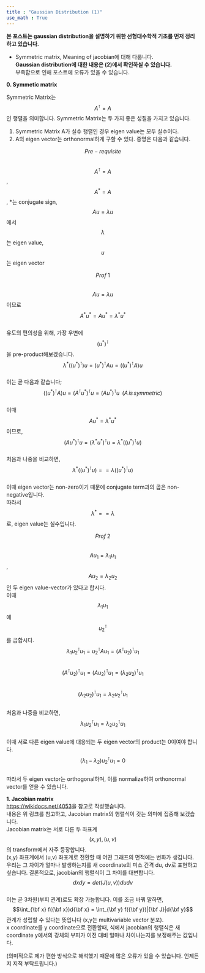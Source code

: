 ```yaml
---
title : "Gaussian Distribution (1)"
use_math : True
---
```


**본 포스트는 gaussian distribution을 설명하기 위한 선형대수학적 기초를 먼저 정리하고 있습니다.**  
- Symmetric matrix, Meaning of jacobian에 대해 다룹니다.  
**Gaussian distribution에 대한 내용은 (2)에서 확인하실 수 있습니다.**  
부족함으로 인해 포스트에 오류가 있을 수 있습니다. 

**0. Symmetic matrix**  

Symmetric Matrix는 $$A^\intercal = A$$인 행렬을 의미합니다. Symmetric Matrix는 두 가지 좋은 성질을 가지고 있습니다.
1. Symmetric Matrix A가 실수 행렬인 경우 eigen value는 모두 실수이다.
2. A의 eigen vector는 orthonormal하게 구할 수 있다.
증명은 다음과 같습니다.  

$$Pre-requisite$$  
$$A^\intercal = A$$, $$A^{*} = A$$, *는 conjugate sign, $$Au = {\lambda}u$$에서 $$\lambda$$는 eigen value, $$u$$는 eigen vector  

$$Prof \; 1$$  
$$Au = {\lambda}u$$이므로 $$A^{*}u^{*} = Au^{*} = \lambda^{*}u^{*}$$  
유도의 편의성을 위해, 가장 우변에 $$(u^{*})^{\intercal}$$을 pre-product해보겠습니다.  
$$\lambda^{*}((u^{*})^{\intercal})u = (u^{*})^{\intercal}Au = ((u^{*})^{\intercal}A)u$$  
이는 곧 다음과 같습니다;  
$$((u^{*})^{\intercal}A)u = (A^{\intercal}u^{*})^{\intercal}u = (Au^{*})^{\intercal}u\;\; (A\,is\,symmetric)$$  
이때 $$Au^{*} = {\lambda}^{*}u^{*}$$이므로, $$(Au^{*})^{\intercal}u = ({\lambda^{*}}u^{*})^{\intercal}u  
= {\lambda^{*}}((u^{*})^{\intercal}u)$$  
처음과 나중을 비교하면, $${\lambda^{*}}((u^{*})^{\intercal}u) == {\lambda}((u^{*})^{\intercal}u)$$  
이때 eigen vector는 non-zero이기 때문에 conjugate term과의 곱은 non-negative입니다.  
따라서 $${\lambda^{*}} == {\lambda}$$로, eigen value는 실수입니다.  
  
$$Prof \; 2$$  
$$Au_1 = \lambda_1u_1$$, $$Au_2 = \lambda_2u_2$$인 두 eigen value-vector가 있다고 합시다.  
이때 $$\lambda_1u_1$$에 $$u_2^{\intercal}$$를 곱합시다.  
$$\lambda_1u_2^{\intercal}u_1 = u_2^{\intercal}Au_1 = (A^{\intercal}u_2)^{\intercal}u_1$$  
$$(A^{\intercal}u_2)^{\intercal}u_1 =  (Au_2)^{\intercal}u_1 = (\lambda_2u_2)^{\intercal}u_1$$  
$$(\lambda_2u_2)^{\intercal}u_1 = {\lambda_2}u_2^{\intercal}u_1$$  
처음과 나중을 비교하면, $$\lambda_1u_2^{\intercal}u_1 = {\lambda_2}u_2^{\intercal}u_1$$  
이때 서로 다른 eigen value에 대응되는 두 eigen vector의 product는 0이여야 합니다.  
$$(\lambda_1-\lambda_2)u_2^{\intercal}u_1 = 0$$  
따라서 두 eigen vector는 orthogonal하며, 이를 normalize하여 orthonormal vector를 얻을 수 있습니다.  

**1. Jacobian matrix**  
<https://wikidocs.net/4053>을 참고로 작성했습니다.  
내용은 위 링크를 참고하고, Jacobian matrix의 행렬식이 갖는 의미에 집중해 보겠습니다.  
Jacobian matrix는 서로 다른 두 좌표계 $$(x,y), \, (u,v)$$의 transform에서 자주 등장합니다.  
(x,y) 좌표계에서 (u,v) 좌표계로 전환할 때 어떤 그래프의 면적에는 변화가 생깁니다. 우리는 그 차이가 얼마나 발생하는지를 새 coordinate의 미소 간격 du, dv로 표현하고 싶습니다. 결론적으로, jacobian의 행렬식이 그 차이를 대변합니다.  
$$dxdy = det(J(u,v))dudv$$  
이는 곧 3차원(부피 관계)로도 확장 가능합니다. 이를 조금 바꿔 말하면,
$$\int_{\bf x} f({\bf x})d{\bf x} = \int_{\bf y} f({\bf y})|{\bf J}|d{\bf y}$$ 관계가 성립할 수 있다는 뜻입니다 (x,y는 multivariable vector 분포).  
x coordinate를 y coordinate으로 전환할때, 식에서 jacobian의 행렬식은 새 coordinate y에서의 강체의 부피가 이전 대비 얼마나 차이나는지를 보정해주는 값입니다.  
  
(의미적으로 제가 편한 방식으로 해석했기 때문에 많은 오류가 있을 수 있습니다. 언제든지 지적 부탁드립니다.)
